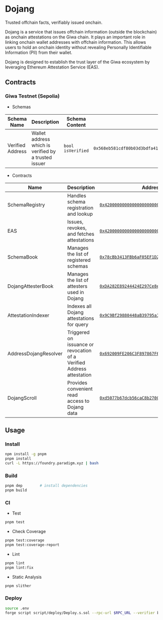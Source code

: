 # Dojang
Trusted offchain facts, verifiably issued onchain.

Dojang is a service that issues offchain information (outside the blockchain) as onchain attestations on the Giwa chain. It plays an important role in linking onchain wallet addresses with offchain information. This allows users to hold an onchain identity without revealing Personally Identifiable Information (PII) from their wallet.

Dojang is designed to establish the trust layer of the Giwa ecosystem by leveraging Ethereum Attestation Service (EAS).

## Contracts

### Giwa Testnet (Sepolia)

- Schemas

| Schema Name      | Description                                          | Schema Content    | Schema ID                                                            | Schema UID                                                           |
|------------------|------------------------------------------------------|-------------------|----------------------------------------------------------------------|----------------------------------------------------------------------|
| Verified Address | Wallet address which is verified by a trusted issuer | `bool isVerified` | `0x568eb581cdf80b03d3bdfa414f3203bfdcc4bba4e66355612bd0e879da812f06` | `0x072d75e18b2be4f89a13a7147240477481c4b526d5795802acba59046b426e08` |


- Contracts

| Name                  | Description                                                           | Address                                                                                                                             | Version |
|-----------------------|-----------------------------------------------------------------------|-------------------------------------------------------------------------------------------------------------------------------------|---------|
| SchemaRegistry        | Handles schema registration and lookup                                | [`0x4200000000000000000000000000000000000020`](https://sepolia-explorer.giwa.io/address/0x4200000000000000000000000000000000000020) | v0.1.0  |
| EAS                   | Issues, revokes, and fetches attestations                             | [`0x4200000000000000000000000000000000000021`](https://sepolia-explorer.giwa.io/address/0x4200000000000000000000000000000000000021) | v0.1.0  |
| SchemaBook            | Manages the list of registered schemas                                | [`0x78cBb3413FBb6aF05EF1D21e646440e56baE3AD6`](https://sepolia-explorer.giwa.io/address/0x78cBb3413FBb6aF05EF1D21e646440e56baE3AD6) | v0.1.0  |
| DojangAttesterBook    | Manages the list of attesters used in Dojang                          | [`0xDA282E89244424E297Ce8e78089B54D043FB28B6`](https://sepolia-explorer.giwa.io/address/0xDA282E89244424E297Ce8e78089B54D043FB28B6) | v0.1.0  |
| AttestationIndexer    | Indexes all Dojang attestations for query                             | [`0x9C9Bf29880448aB39795a11b669e22A0f1d790ec`](https://sepolia-explorer.giwa.io/address/0x9C9Bf29880448aB39795a11b669e22A0f1d790ec) | v0.1.0  |
| AddressDojangResolver | Triggered on issuance or revocation of a Verified Address attestation | [`0x692009FE206C3F897867F6BF7B5B45506B747F9e`](https://sepolia-explorer.giwa.io/address/0x692009FE206C3F897867F6BF7B5B45506B747F9e) | v0.1.0  |
| DojangScroll          | Provides convenient read access to Dojang data                        | [`0xd5077b67dcb56caC8b270C7788FC3E6ee03F17B9`](https://sepolia-explorer.giwa.io/address/0xd5077b67dcb56caC8b270C7788FC3E6ee03F17B9) | v0.1.0  |


## Usage

### Install

```bash
npm install -g pnpm
pnpm install
curl -L https://foundry.paradigm.xyz | bash
```

### Build

```bash
pnpm dep        # install dependencies
pnpm build 
```

### CI

- Test

```bash
pnpm test
```

- Check Coverage

```bash
pnpm test:coverage
pnpm test:coverage-report
```

- Lint

```bash
pnpm lint
pnpm lint:fix
```

- Static Analysis

```bash
pnpm slither
```

### Deploy

```bash
source .env
forge script script/deploy/Deploy.s.sol --rpc-url $RPC_URL --verifier blockscout --verifier-url $EXPLORER_URL --broadcast --slow --verify   
```
